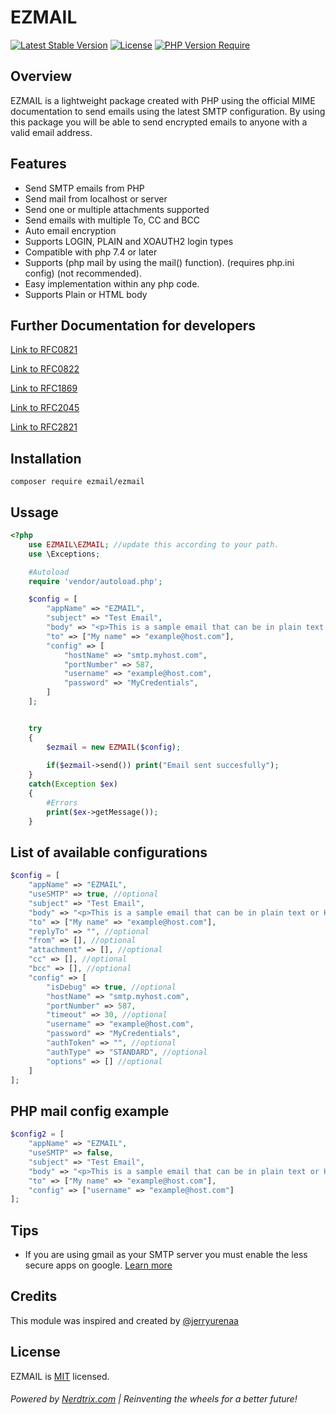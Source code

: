 # EZMAIL 

[![Latest Stable Version](http://poser.pugx.org/ezmail/ezmail/v)](https://packagist.org/packages/ezmail/ezmail)
[![License](http://poser.pugx.org/ezmail/ezmail/license)](https://packagist.org/packages/ezmail/ezmail) 
[![PHP Version Require](http://poser.pugx.org/ezmail/ezmail/require/php)](https://packagist.org/packages/ezmail/ezmail)

## Overview
EZMAIL is a lightweight package created with PHP using the official MIME documentation to send emails using the latest SMTP configuration. By using this package you will be able to send encrypted emails to anyone with a valid email address.

## Features
- Send SMTP emails from PHP 
- Send mail from localhost or server
- Send one or multiple attachments supported
- Send emails with multiple To, CC and BCC
- Auto email encryption
- Supports LOGIN, PLAIN and XOAUTH2 login types
- Compatible with php 7.4 or later
- Supports (php mail by using the mail() function). (requires php.ini config) (not recommended).
- Easy implementation within any php code.
- Supports Plain or HTML body


## Further Documentation for developers

[Link to RFC0821](https://www.ietf.org/rfc/rfc0821.txt)

[Link to RFC0822](https://tools.ietf.org/html/rfc822)

[Link to RFC1869](https://tools.ietf.org/html/rfc1869)

[Link to RFC2045](https://tools.ietf.org/html/rfc2045)

[Link to RFC2821](https://www.ietf.org/rfc/rfc2821.txt)

## Installation

```
composer require ezmail/ezmail
```


## Ussage 

```php
<?php
    use EZMAIL\EZMAIL; //update this according to your path.
    use \Exceptions; 

    #Autoload
    require 'vendor/autoload.php';

    $config = [
        "appName" => "EZMAIL",
        "subject" => "Test Email",
        "body" => "<p>This is a sample email that can be in plain text or HTML</p>",
        "to" => ["My name" => "example@host.com"],
        "config" => [
            "hostName" => "smtp.myhost.com",
            "portNumber" => 587,
            "username" => "example@host.com",
            "password" => "MyCredentials",
        ]
    ];


    try
    {
        $ezmail = new EZMAIL($config);
        
        if($ezmail->send()) print("Email sent succesfully");
    }
    catch(Exception $ex)
    {
        #Errors
        print($ex->getMessage());
    }
```

## List of available configurations

```php
$config = [
    "appName" => "EZMAIL",
    "useSMTP" => true, //optional
    "subject" => "Test Email",
    "body" => "<p>This is a sample email that can be in plain text or HTML</p>",
    "to" => ["My name" => "example@host.com"],
    "replyTo" => "", //optional
    "from" => [], //optional
    "attachment" => [], //optional
    "cc" => [], //optional
    "bcc" => [], //optional
    "config" => [
        "isDebug" => true, //optional
        "hostName" => "smtp.myhost.com",
        "portNumber" => 587,
        "timeout" => 30, //optional
        "username" => "example@host.com",
        "password" => "MyCredentials",
        "authToken" => "", //optional
        "authType" => "STANDARD", //optional
        "options" => [] //optional
    ]
];
```

## PHP mail config example

```php
$config2 = [
    "appName" => "EZMAIL",
    "useSMTP" => false,
    "subject" => "Test Email",
    "body" => "<p>This is a sample email that can be in plain text or HTML</p>",
    "to" => ["My name" => "example@host.com"],
    "config" => ["username" => "example@host.com"]
];
```

## Tips
- If you are using gmail as your SMTP server you must enable the less secure apps on google. [Learn more](https://www.google.com/settings/security/lesssecureapps)  


## Credits
This module was inspired and created by [@jerryurenaa](http://jerryurenaa.com)


## License
EZMAIL is [MIT](https://github.com/Nerdtrix/FetchAsync/blob/main/LICENSE.md) licensed.


###### Powered by [Nerdtrix.com](http://nerdtrix.com) | Reinventing the wheels for a better future!